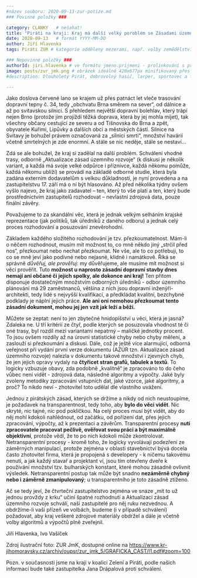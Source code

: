```yaml
---
#název souboru: 2020-09-13-zur-potize.md
### Povinné položky ###

category: CLANKY   # nešahat!
title: "Piráti na kraji: Kraj má další velký poroblém se Zásadami územního rozvoje – nevlastní žádná podkladová data" 
date: 2020-09-13   # formát YYYY-MM-DD
author: Jiří Hlavenka
tags: Piráti ZUR # kategorie odděleny mezerami, např. volby zemědělství životní-prostředí piráti (viz https://jihomoravsky.pirati.cz/tags/)

### Nepovinné položky ###
authorId: jiri.hlavenka # ve formátu jmeno.prijmeni - prolinkování s profilem přes uid 
image: posts/zur_jmk.png # obrázek ideálně 420x677px minifikovaný přes https://tinypng.com/
#description: Dlouholetý Pirát, dobrovolný hasič, larper, sportovec a fanda 3D tisku stojí v čele jihomoravské pirátské kandidátky. S čím vede Piráty na kraj?

---
```


Jako doslova červené lano se krajem už přes patnáct let vleče trasování dopravní tepny č. 34, tedy „obchvatu Brna směrem na sever“, od dálnice a až po svitavskou silnici. S přehledem největší dopravní bolehlav, který trápí nejen Brno (protože jim projíždí těžká doprava, která by jej mohla míjet), tak všechny občany cestující ze severu a od Tišnovska do Brna a zpět, obyvatele Kuřimi, Lipůvky a dalších obcí a městských částí. Silnice na Svitavy je bohužel právem označovaná za „silnici smrti“, množství havárií včetně smrtelných je zde enormní. A stále se nic neděje, stále se nestaví… 

Zdá se ale bohužel, že kraj si zadělal na další problém. Schválení vhodné trasy, odborně „Aktualizace zásad územního rozvoje“ (k diskusi je několik variant, a každá má svoje velké odpůrce i příznivce, každá někomu pomůže, každá někomu ublíží) se provádí na základě odborné studie, která byla zadána externím dodavatelům s velkou důkladností, je nyní provedena a na zastupitelstvu 17. září má o ní být hlasováno. Až před několika týdny ovšem vyšlo najevo, že kraj jako zadavatel – ten, který to vše platí a ten, který bude prostřednictvím zastupitelů rozhodovat – nevlastní zdrojová data, pouze finální závěry.

Považujeme to za skandální věc, která je jednak velkým selháním krajské reprezentace (jak politiků, tak úředníků z daného odboru) a jednak celý proces rozhodování a posuzování znevěrohodní. 

Základem každého složitého rozhodování je tzv. přezkoumatelnost. Mám-li o něčem rozhodnout, musím mít možnost to, co mně někdo jiný „strčil před nos“, přezkoumat nebo nechat přezkoumat. Ne vše, ale to co potřebuji, to co se mně jeví jako podivné nebo nejasné, klidně i namátkově. Říká se správně *důvěřuj, ale prověřuj*: my důvěřujeme, ale musíme mít možnost si věci prověřit. Tuto **možnost u naprosto zásadní dopravní stavby dnes nemají ani občané či jejich spolky, ale dokonce ani kraj!** Ten přitom disponuje dostatečným množstvím odborných úředníků - odbor územního plánování má 29 zaměstnanců, většina z nich jsou dopravní inženýři-architekti, tedy lidé s nejvyšší kvalifikací, a předkládat kvalitní, bezchybné podklady je náplní jejich práce. **Ale ani oni nemohou přezkoumat tento zásadní dokument, mohou jej jen vzít jak leží a běží.**

Můžete se zeptat: není to jen zbytečné hnidopišství u věci, která je jasná? Zdaleka ne. U tří kritérií ze čtyř, podle kterých se posuzovala vhodnost té či oné trasy, byl rozdíl mezi variantami nepatrný – maličké jednotky procent. To jsou ovšem rozdíly až na úrovni statistické chyby nebo chyby měření, a zaslouží si přezkoumání a diskusi. Dále, což je ještě více alarmující, odborná veřejnost při vydání první verze dokumentu (AZÚR tzn. Aktualizace zásad územního rozvoje) nalezla v dokumentu takové množství i zjevných chyb, že jen jejich opravy vydaly na **čtyřicet stran grafů, tabulek a textů**. To logicky vzbuzuje obavy, zda podobně „kvalitně“ je zpracováno to do čeho vůbec není vidět - zdrojová data, následné algoritmy a výpočty. Jaké byly zvoleny metodiky zpracování vstupních dat, jaké vzorce, jaké algoritmy, a proč? To nikdo neví - zhotovitel toto udělal dle vlastního uvážení. 

Jednou z pirátských zásad, kterých se držíme a nikdy od nich neustoupíme, je požadavek na transparentnost, tedy toho, aby **bylo do věci vidět**. Nic skryté, nic tajné, nic pod pokličkou. Na celý proces musí být vidět, aby do něj mohl kdokoli nahlédnout, od začátku, od pořízení dat, přes jejich zpracování, výpočty, až k prezentaci a závěrům. Transparentní procesy **nutí zpracovatele pracovat pečlivě, ověřovat svou práci a být maximálně objektivní**, protože vědí, že to po nich kdokoli může zkontrolovat. Netransparentní procesy - kromě toho, že logicky vyvolávají podezření ze záměrných manipulací, protože zejména v oblasti stavebnictví bývá docela často zhotovitel firma, která je propojená s developery - k ničemu takovému nenutí, a jak každý stavař a projektant ví, jsou tím otevřeny dveře k používání množství tzv. bulharských konstant, které mohou zásadně ovlivnit výsledek. Netransparentní postup tak může být snadno **nezáměrně chybný nebo i záměrně zmanipulovaný**; u transparentního je toto zásadně ztíženo.

Ač se tedy jeví, že čtvrteční zastupitelstvo zejména ve snaze „mít to už jednou provždy z krku“ učiní špatné rozhodnutí a Aktualizaci zásad územního rozvoje schválí, naši zastupitelé pro něj ruku nezvednou. A obdržíme-li vaši přízeň ve volbách, budeme (i v případě schválení) požadovat, aby kraj veškeré zdrojové materiály obdržel a dále je včetně volby algoritmů a výpočtů plně zveřejnil.

Jiří Hlavenka, Ivo Vašíček

Zdroj ilustrační foto: ZUR JmK, dostupné online na https://www.kr-jihomoravsky.cz/archiv/oupsr/zur_jmk_5/GRAFICKA_CAST/I1.pdf#zoom=100

Pozn. v současnosti jsme na kraji v koalici Zelení a Piráti, podle našich informací bude také zastupitelka Jana Drápalová proti schválení.

